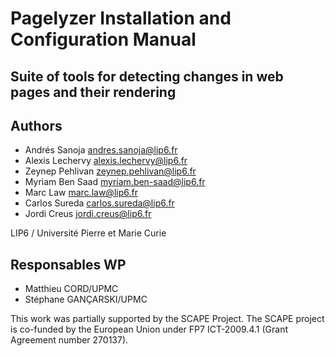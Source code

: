Pagelyzer Installation and Configuration Manual
====================================================================

Suite of tools for detecting changes in web pages and their rendering
---------------------------------------------------------------------

Authors
-------
* Andrés Sanoja <andres.sanoja@lip6.fr>
* Alexis Lechervy <alexis.lechervy@lip6.fr> 
* Zeynep Pehlivan <zeynep.pehlivan@lip6.fr>
* Myriam Ben Saad <myriam.ben-saad@lip6.fr>
* Marc Law <marc.law@lip6.fr>
* Carlos Sureda <carlos.sureda@lip6.fr>
* Jordi Creus <jordi.creus@lip6.fr>

LIP6 / Université Pierre et Marie Curie

Responsables WP
---------------

* Matthieu CORD/UPMC
* Stéphane GANÇARSKI/UPMC

This work was partially supported by the SCAPE Project. The SCAPE project is co-funded
by the European Union under FP7 ICT-2009.4.1 (Grant Agreement number 270137).
